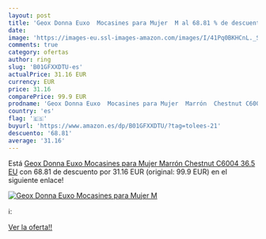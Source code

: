 ```yaml
---
layout: post
title: 'Geox Donna Euxo  Mocasines para Mujer  M al 68.81 % de descuento'
date: 
image: 'https://images-eu.ssl-images-amazon.com/images/I/41Pq0BKHCnL._SL200_.jpg'
comments: true
category: ofertas
author: ring
slug: 'B01GFXXDTU-es'
actualPrice: 31.16 EUR
currency: EUR
price: 31.16
comparePrice: 99.9 EUR
prodname: 'Geox Donna Euxo  Mocasines para Mujer  Marrón  Chestnut C6004   36.5 EU'
country: 'es'
flag: '🇪🇸'
buyurl: 'https://www.amazon.es/dp/B01GFXXDTU/?tag=tolees-21'
descuento: '68.81'
average: '31.16'
---
```


Está [Geox Donna Euxo  Mocasines para Mujer  Marrón  Chestnut C6004   36.5 EU](https://www.amazon.es/dp/B01GFXXDTU/?tag=tolees-21) con 68.81 de descuento por 31.16 EUR (original: 99.9 EUR) en el siguiente enlace!

[![Geox Donna Euxo  Mocasines para Mujer  M](https://images-eu.ssl-images-amazon.com/images/I/41Pq0BKHCnL._SL200_.jpg)](https://www.amazon.es/dp/B01GFXXDTU/?tag=tolees-21)

ℹ️:


[Ver la oferta!!](https://www.amazon.es/dp/B01GFXXDTU/?tag=tolees-21)
